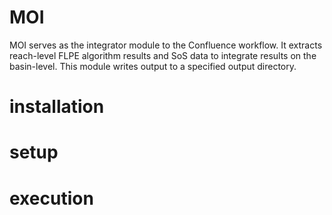 # MOI

MOI serves as the integrator module to the Confluence workflow. It extracts reach-level FLPE algorithm results and SoS data to integrate results on the basin-level. This module writes output to a specified output directory.

# installation

# setup

# execution